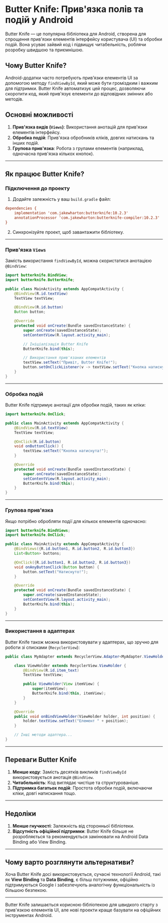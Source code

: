 # Butter Knife: Прив'язка полів та подій у Android

Butter Knife — це популярна бібліотека для Android, створена для спрощення прив'язки елементів інтерфейсу користувача (UI) та обробки подій. Вона усуває зайвий код і підвищує читабельність, роблячи розробку швидшою та приємнішою.

## Чому Butter Knife?
Android-додатки часто потребують прив’язки елементів UI за допомогою методу `findViewById`, який може бути громіздким і важким для підтримки. Butter Knife автоматизує цей процес, дозволяючи скоротити код, який прив'язує елементи до відповідних змінних або методів.

## Основні можливості
1. **Прив'язка видів (`Views`)**: Використання анотацій для прив'язки елементів інтерфейсу.
2. **Обробка подій**: Прив'язка обробників кліків, довгих натискань та інших подій.
3. **Групова прив'язка**: Робота з групами елементів (наприклад, одночасна прив'язка кількох кнопок).

---

## Як працює Butter Knife?

### Підключення до проекту
1. Додайте залежність у ваш `build.gradle` файл:
```ini
dependencies {
    implementation 'com.jakewharton:butterknife:10.2.3'
    annotationProcessor 'com.jakewharton:butterknife-compiler:10.2.3'
}
```

2. Синхронізуйте проект, щоб завантажити бібліотеку.

---

### Прив'язка `Views`

Замість використання `findViewById`, можна скористатися анотацією `@BindView`:
```java
import butterknife.BindView;
import butterknife.ButterKnife;

public class MainActivity extends AppCompatActivity {
    @BindView(R.id.textView)
    TextView textView;

    @BindView(R.id.button)
    Button button;

    @Override
    protected void onCreate(Bundle savedInstanceState) {
        super.onCreate(savedInstanceState);
        setContentView(R.layout.activity_main);

        // Ініціалізація Butter Knife
        ButterKnife.bind(this);

        // Використання прив'язаних елементів
        textView.setText("Привіт, Butter Knife!");
        button.setOnClickListener(v -> textView.setText("Кнопка натиснута!"));
    }
}
```

---

### Обробка подій

Butter Knife підтримує анотації для обробки подій, таких як кліки:
```java
import butterknife.OnClick;

public class MainActivity extends AppCompatActivity {
    @BindView(R.id.textView)
    TextView textView;

    @OnClick(R.id.button)
    void onButtonClick() {
        textView.setText("Кнопка натиснута!");
    }

    @Override
    protected void onCreate(Bundle savedInstanceState) {
        super.onCreate(savedInstanceState);
        setContentView(R.layout.activity_main);
        ButterKnife.bind(this);
    }
}
```

---

### Групова прив'язка

Якщо потрібно обробляти події для кількох елементів одночасно:
```java
import butterknife.BindViews;
import butterknife.OnClick;

public class MainActivity extends AppCompatActivity {
    @BindViews({R.id.button1, R.id.button2, R.id.button3})
    List<Button> buttons;

    @OnClick({R.id.button1, R.id.button2, R.id.button3})
    void onAnyButtonClick(Button button) {
        button.setText("Натиснуто!");
    }

    @Override
    protected void onCreate(Bundle savedInstanceState) {
        super.onCreate(savedInstanceState);
        setContentView(R.layout.activity_main);
        ButterKnife.bind(this);
    }
}
```

---

### Використання в адаптерах

Butter Knife також можна використовувати у адаптерах, що зручно для роботи зі списками (`RecyclerView`):
```java
public class MyAdapter extends RecyclerView.Adapter<MyAdapter.ViewHolder> {

    class ViewHolder extends RecyclerView.ViewHolder {
        @BindView(R.id.item_text)
        TextView textView;

        public ViewHolder(View itemView) {
            super(itemView);
            ButterKnife.bind(this, itemView);
        }
    }

    @Override
    public void onBindViewHolder(ViewHolder holder, int position) {
        holder.textView.setText("Елемент " + position);
    }

    // Інші методи адаптера...
}
```

---

## Переваги Butter Knife
1. **Менше коду**: Замість десятків викликів `findViewById` використовується анотація `@BindView`.
2. **Читабельність**: Код виглядає чистіше та структурованіше.
3. **Підтримка багатьох подій**: Простота обробки подій, включаючи кліки, довгі натискання тощо.

---

## Недоліки
1. **Менше гнучкості**: Залежність від сторонньої бібліотеки.
2. **Відсутність офіційної підтримки**: Butter Knife більше не розробляється та рекомендується замінювати на Android Data Binding або View Binding.

---

## Чому варто розглянути альтернативи?
Хоча Butter Knife досі використовується, сучасні технології Android, такі як **View Binding** та **Data Binding**, є більш потужними, офіційно підтримуються Google і забезпечують аналогічну функціональність із більшою безпекою.

---

Butter Knife залишається корисною бібліотекою для швидкого старту з прив'язкою елементів UI, але нові проекти краще базувати на офіційних інструментах Android.
